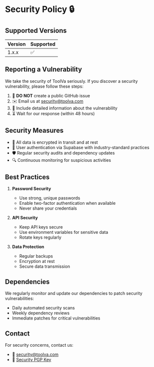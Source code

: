 # Security Policy 🔒

## Supported Versions

| Version | Supported          |
| ------- | ------------------ |
| 1.x.x   | :white_check_mark: |

## Reporting a Vulnerability

We take the security of ToolVa seriously. If you discover a security vulnerability, please follow these steps:

1. 🚫 **DO NOT** create a public GitHub issue
2. ✉️ Email us at security@toolva.com
3. 📝 Include detailed information about the vulnerability
4. ⏳ Wait for our response (within 48 hours)

## Security Measures

- 🔐 All data is encrypted in transit and at rest
- 👤 User authentication via Supabase with industry-standard practices
- 🛡️ Regular security audits and dependency updates
- 🔍 Continuous monitoring for suspicious activities

## Best Practices

1. **Password Security**
   - Use strong, unique passwords
   - Enable two-factor authentication when available
   - Never share your credentials

2. **API Security**
   - Keep API keys secure
   - Use environment variables for sensitive data
   - Rotate keys regularly

3. **Data Protection**
   - Regular backups
   - Encryption at rest
   - Secure data transmission

## Dependencies

We regularly monitor and update our dependencies to patch security vulnerabilities:

- Daily automated security scans
- Weekly dependency reviews
- Immediate patches for critical vulnerabilities

## Contact

For security concerns, contact us:
- 📧 security@toolva.com
- 🔐 [Security PGP Key](https://keys.toolva.com/security.pub)
